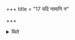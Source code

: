 +++
title = "17 यदि नामानि न"

+++

<details><summary>थिते</summary>

17. If he does not know the names of his ancestors he should give the collynium with āñjatāṁ mama pitaraḥ .... In the same manner he gives the ointment, he modifies the formula with the words abhyañjatām...
</details>
